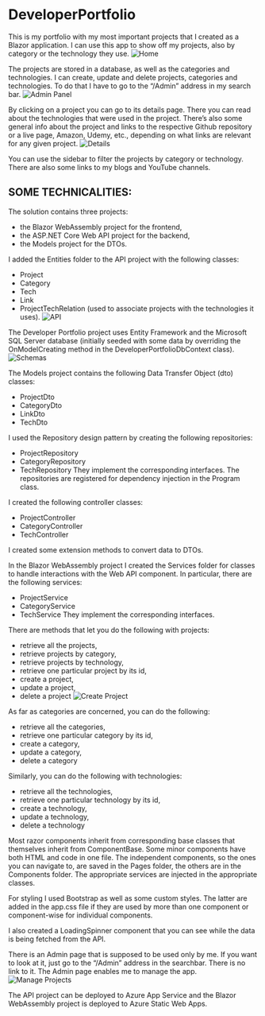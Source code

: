 # DeveloperPortfolio

This is my portfolio with my most important projects that I created as a Blazor application. I can use this app to show off my projects, also by category or the technology they use. 
![Home](https://github.com/prospero-apps/DeveloperPortfolio/assets/48125733/b57cfa29-b210-40da-a4b4-df0d6a98be0a)

The projects are stored in a database, as well as the categories and technologies. I can create, update and delete projects, categories and technologies. To do that I have to go to the “/Admin” address in my search bar.
![Admin Panel](https://github.com/prospero-apps/DeveloperPortfolio/assets/48125733/c99f3608-5b0b-4e62-859d-937c8693851d)

By clicking on a project you can go to its details page. There you can read about the technologies that were used in the project. There’s also some general info about the project and links to the respective Github repository or a live page, Amazon, Udemy, etc., depending on what links are relevant for any given project.
![Details](https://github.com/prospero-apps/DeveloperPortfolio/assets/48125733/f580beb9-c436-49b8-9428-97a41e8692e1)

You can use the sidebar to filter the projects by category or technology. There are also some links to my blogs and YouTube channels. 

## SOME TECHNICALITIES:

The solution contains three projects: 
- the Blazor WebAssembly project for the frontend,
- the ASP.NET Core Web API project for the backend,
- the Models project for the DTOs.

I added the Entities folder to the API project with the following classes:
- Project
- Category
- Tech
- Link
- ProjectTechRelation (used to associate projects with the technologies it uses).
![API](https://github.com/prospero-apps/DeveloperPortfolio/assets/48125733/818cc027-0faf-422e-9b4b-a3826d7b563c)

The Developer Portfolio project uses Entity Framework and the Microsoft SQL Server database (initially seeded with some data by overriding the OnModelCreating method in the DeveloperPortfolioDbContext class).
![Schemas](https://github.com/prospero-apps/DeveloperPortfolio/assets/48125733/77631a94-11e2-47e7-9ff0-bded4765b9c2)

The Models project contains the following Data Transfer Object (dto) classes:
- ProjectDto
- CategoryDto
- LinkDto
- TechDto

I used the Repository design pattern by creating the following repositories:
- ProjectRepository
- CategoryRepository
- TechRepository
They implement the corresponding interfaces. The repositories are registered for dependency injection in the Program class.

I created the following controller classes:
- ProjectController
- CategoryController
- TechController

I created some extension methods to convert data to DTOs.

In the Blazor WebAssembly project I created the Services folder for classes to handle interactions with the Web API component. In particular, there are the following services:
- ProjectService
- CategoryService
- TechService
They implement the corresponding interfaces.

There are methods that let you do the following with projects:
- retrieve all the projects,
- retrieve projects by category,
- retrieve projects by technology,
- retrieve one particular project by its id,
- create a project,
- update a project,
- delete a project
![Create Project](https://github.com/prospero-apps/DeveloperPortfolio/assets/48125733/d3da1aca-8d97-4ed5-8dec-a5647c87a4b0)

As far as categories are concerned, you can do the following:
- retrieve all the categories,
- retrieve one particular category by its id,
- create a category,
- update a category,
- delete a category

Similarly, you can do the following with technologies:
- retrieve all the technologies,
- retrieve one particular technology by its id,
- create a technology,
- update a technology,
- delete a technology

Most razor components inherit from corresponding base classes that themselves inherit from ComponentBase. Some minor components have both HTML and code in one file. The independent components, so the ones you can navigate to, are saved in the Pages folder, the others are in the Components folder. The appropriate services are injected in the appropriate classes. 

For styling I used Bootstrap as well as some custom styles. The latter are added in the app.css file if they are used by more than one component or component-wise for individual components. 

I also created a LoadingSpinner component that you can see while the data is being fetched from the API.

There is an Admin page that is supposed to be used only by me. If you want to look at it, just go to the “/Admin” address in the searchbar. There is no link to it. The Admin page enables me to manage the app. 
![Manage Projects](https://github.com/prospero-apps/DeveloperPortfolio/assets/48125733/cf92617d-7120-4369-b783-d16af6e39067)

The API project can be deployed to Azure App Service and the Blazor WebAssembly project is deployed to Azure Static Web Apps.
